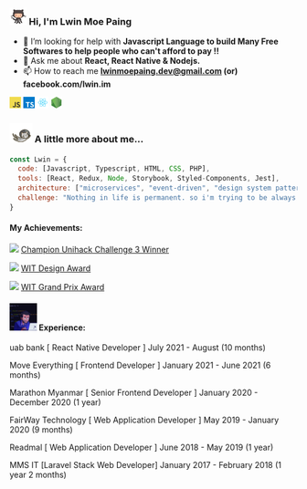<h3 align="left"><img src="https://github.com/lwinmoepaing/lwinmoepaing/blob/main/img/gitto.gif" width="30"> Hi, I'm Lwin Moe Paing </h3>

- 🤝 I’m looking for help with **Javascript Language to build Many Free Softwares to help people who can't afford to pay !!**
- 💬 Ask me about **React, React Native & Nodejs.**
- 📫 How to reach me **lwinmoepaing.dev@gmail.com (or) facebook.com/lwin.im**

<code><img height="20" src="https://raw.githubusercontent.com/github/explore/80688e429a7d4ef2fca1e82350fe8e3517d3494d/topics/javascript/javascript.png"></code>
<code><img height="20" src="https://raw.githubusercontent.com/github/explore/80688e429a7d4ef2fca1e82350fe8e3517d3494d/topics/typescript/typescript.png"></code>
<code><img height="20" src="https://raw.githubusercontent.com/github/explore/80688e429a7d4ef2fca1e82350fe8e3517d3494d/topics/react/react.png"></code>
<code><img height="20" src="https://raw.githubusercontent.com/github/explore/80688e429a7d4ef2fca1e82350fe8e3517d3494d/topics/nodejs/nodejs.png"></code>    

### <img src="https://github.com/lwinmoepaing/lwinmoepaing/blob/main/img/katto.gif" width="40">   A little more about me...  
```javascript
const Lwin = {
  code: [Javascript, Typescript, HTML, CSS, PHP],
  tools: [React, Redux, Node, Storybook, Styled-Components, Jest],
  architecture: ["microservices", "event-driven", "design system pattern"],
  challenge: "Nothing in life is permanent. so i'm trying to be always humble"
}
```

#### My Achievements: 
 <img src="https://media.giphy.com/media/rDr5Q7J0nRTgdkpwuf/giphy.gif" width="16">  [Champion Unihack Challenge 3 Winner](https://www.facebook.com/UniHackChallenge)

 <img src="https://media.giphy.com/media/rDr5Q7J0nRTgdkpwuf/giphy.gif" width="16">  [WIT Design Award](https://witaward.com/result/2018)
 
 <img src="https://media.giphy.com/media/rDr5Q7J0nRTgdkpwuf/giphy.gif" width="16">  [WIT Grand Prix Award](https://witaward.com/result/2020)

#### <img src="https://github.com/lwinmoepaing/lwinmoepaing/blob/main/img/coding-man.gif" width="48"> Experience:
uab bank 
[ React Native Developer ] 
July 2021 - August (10 months)

Move Everything 
[ Frontend Developer ] 
January 2021 - June 2021 (6 months)

Marathon Myanmar
[ Senior Frontend Developer ]
January 2020 - December 2020 (1 year)

FairWay Technology
[ Web Application Developer ]
May 2019 - January 2020 (9 months)

Readmal
[ Web Application Developer ]
June 2018 - May 2019 (1 year)

MMS IT
[Laravel Stack Web Developer]
January 2017 - February 2018 (1 year 2 months)

